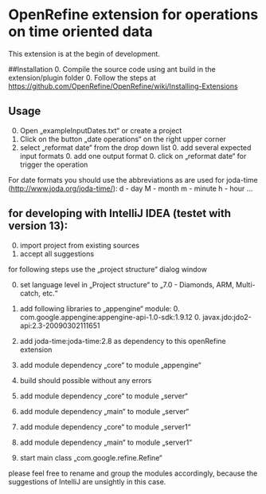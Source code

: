 OpenRefine extension for operations on time oriented data
=================================================================

This extension is at the begin of development.

##Installation
0. Compile the source code using ant build in the extension/plugin folder
0. Follow the steps at https://github.com/OpenRefine/OpenRefine/wiki/Installing-Extensions

## Usage
0. Open „exampleInputDates.txt“ or create a project
0. Click on the button „date operations“ on the right upper corner
  0. select „reformat date“ from the drop down list
  	0. add several expected input formats
  	0. add one output format
	0. click on „reformat date“ for trigger the operation

For date formats you should use the abbreviations as are used for joda-time (http://www.joda.org/joda-time/):
d - day
M - month
m - minute
h - hour
…

## for developing with IntelliJ IDEA (testet with version 13):
0. import project from existing sources
0. accept all suggestions

for following steps use the „project structure“ dialog window

0. set language level in „Project structure“ to „7.0 - Diamonds, ARM, Multi-catch, etc.“
0. add following libraries to „appengine“ module:
	0. com.google.appengine:appengine-api-1.0-sdk:1.9.12
	0. javax.jdo:jdo2-api:2.3-20090302111651

0. add joda-time:joda-time:2.8 as dependency to this openRefine extension
0. add module dependency „core“ to module „appengine“
0. build should possible without any errors
0. add module dependency „core“ to module „server“
0. add module dependency „main“ to module „server“
0. add module dependency „core“ to module „server1“
0. add module dependency „main“ to module „server1“
0. start main class „com.google.refine.Refine“

please feel free to rename and group the modules accordingly, because the suggestions of IntelliJ are unsightly in this case.
